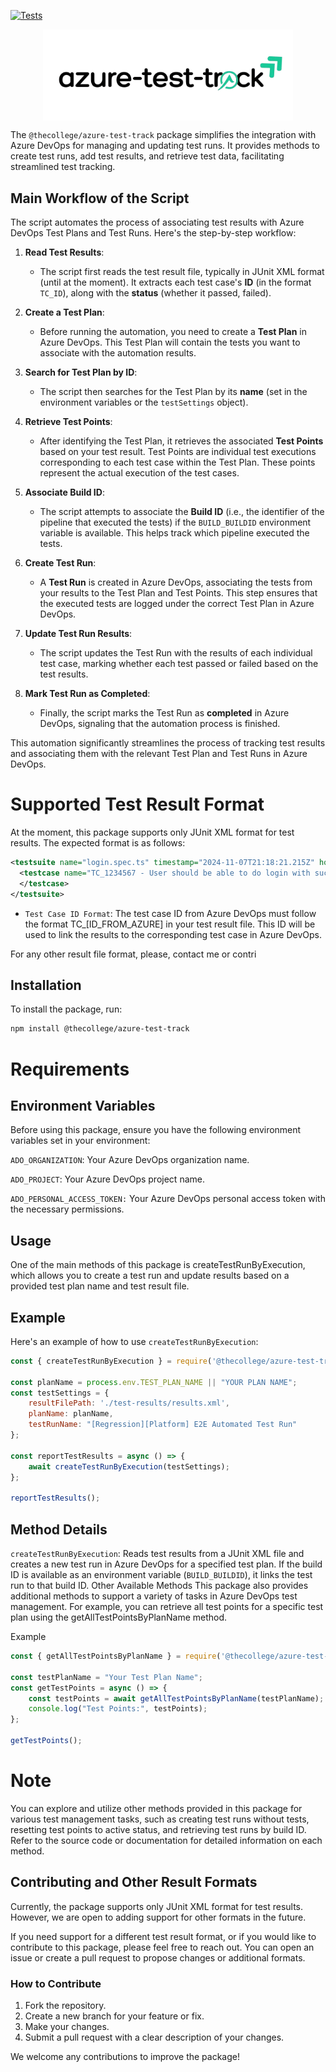 [![Tests](https://github.com/TheCollegeHub/azure-test-track/actions/workflows/tests.yml/badge.svg)](https://github.com/TheCollegeHub/azure-test-track/actions/workflows/tests.yml)

<p align="center">
  <img src="https://github.com/TheCollegeHub/azure-test-track/blob/main/logo-azure-test-track.png" width="400" style="height: auto; display: block; margin: 0 auto;">
</p>


The `@thecollege/azure-test-track` package simplifies the integration with Azure DevOps for managing and updating test runs. It provides methods to create test runs, add test results, and retrieve test data, facilitating streamlined test tracking.

## Main Workflow of the Script

The script automates the process of associating test results with Azure DevOps Test Plans and Test Runs. Here's the step-by-step workflow:

1. **Read Test Results**: 
   - The script first reads the test result file, typically in JUnit XML format (until at the moment). It extracts each test case's **ID** (in the format `TC_ID`), along with the **status** (whether it passed, failed).

2. **Create a Test Plan**:
   - Before running the automation, you need to create a **Test Plan** in Azure DevOps. This Test Plan will contain the tests you want to associate with the automation results.

3. **Search for Test Plan by ID**:
   - The script then searches for the Test Plan by its **name** (set in the environment variables or the `testSettings` object).

4. **Retrieve Test Points**:
   - After identifying the Test Plan, it retrieves the associated **Test Points** based on your test result. Test Points are individual test executions corresponding to each test case within the Test Plan. These points represent the actual execution of the test cases.

5. **Associate Build ID**:
   - The script attempts to associate the **Build ID** (i.e., the identifier of the pipeline that executed the tests) if the `BUILD_BUILDID` environment variable is available. This helps track which pipeline executed the tests.

6. **Create Test Run**:
   - A **Test Run** is created in Azure DevOps, associating the tests from your results to the Test Plan and Test Points. This step ensures that the executed tests are logged under the correct Test Plan in Azure DevOps.

7. **Update Test Run Results**:
   - The script updates the Test Run with the results of each individual test case, marking whether each test passed or failed based on the test results.

8. **Mark Test Run as Completed**:
   - Finally, the script marks the Test Run as **completed** in Azure DevOps, signaling that the automation process is finished.

This automation significantly streamlines the process of tracking test results and associating them with the relevant Test Plan and Test Runs in Azure DevOps.


# Supported Test Result Format
At the moment, this package supports only JUnit XML format for test results. The expected format is as follows:
```xml
<testsuite name="login.spec.ts" timestamp="2024-11-07T21:18:21.215Z" hostname="chromium" tests="1" failures="0" skipped="0" time="367.297" errors="0">
  <testcase name="TC_1234567 - User should be able to do login with success" classname="login.spec.ts" time="211.158">
  </testcase>
</testsuite>

```
- `Test Case ID Format`: The test case ID from Azure DevOps must follow the format TC_[ID_FROM_AZURE] in your test result file. This ID will be used to link the results to the corresponding test case in Azure DevOps.

For any other result file format, please, contact me or contri

## Installation

To install the package, run:

```bash
npm install @thecollege/azure-test-track
```

# Requirements

## Environment Variables
Before using this package, ensure you have the following environment variables set in your environment:

`ADO_ORGANIZATION`: Your Azure DevOps organization name.

`ADO_PROJECT`: Your Azure DevOps project name.

`ADO_PERSONAL_ACCESS_TOKEN:` Your Azure DevOps personal access token with the necessary permissions.

## Usage
One of the main methods of this package is createTestRunByExecution, which allows you to create a test run and update results based on a provided test plan name and test result file.

## Example
Here's an example of how to use 
`createTestRunByExecution`:
```javascript
const { createTestRunByExecution } = require('@thecollege/azure-test-track');

const planName = process.env.TEST_PLAN_NAME || "YOUR PLAN NAME";
const testSettings = {
    resultFilePath: './test-results/results.xml',
    planName: planName,
    testRunName: "[Regression][Platform] E2E Automated Test Run"
};

const reportTestResults = async () => {
    await createTestRunByExecution(testSettings);
};

reportTestResults();

```

## Method Details
`createTestRunByExecution`: Reads test results from a JUnit XML file and creates a new test run in Azure DevOps for a specified test plan. If the build ID is available as an environment variable (`BUILD_BUILDID`), it links the test run to that build ID.
Other Available Methods
This package also provides additional methods to support a variety of tasks in Azure DevOps test management. For example, you can retrieve all test points for a specific test plan using the getAllTestPointsByPlanName method.

Example
```javascript
const { getAllTestPointsByPlanName } = require('@thecollege/azure-test-track');

const testPlanName = "Your Test Plan Name";
const getTestPoints = async () => {
    const testPoints = await getAllTestPointsByPlanName(testPlanName);
    console.log("Test Points:", testPoints);
};

getTestPoints();
```

# Note
You can explore and utilize other methods provided in this package for various test management tasks, such as creating test runs without tests, resetting test points to active status, and retrieving test runs by build ID. Refer to the source code or documentation for detailed information on each method.


## Contributing and Other Result Formats

Currently, the package supports only JUnit XML format for test results. However, we are open to adding support for other formats in the future.

If you need support for a different test result format, or if you would like to contribute to this package, please feel free to reach out. You can open an issue or create a pull request to propose changes or additional formats.

### How to Contribute

1. Fork the repository.
2. Create a new branch for your feature or fix.
3. Make your changes.
4. Submit a pull request with a clear description of your changes.

We welcome any contributions to improve the package!
